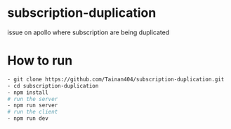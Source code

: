 # subscription-duplication
issue on apollo where subscription are being duplicated

# How to run 

```bash
- git clone https://github.com/Tainan404/subscription-duplication.git
- cd subscription-duplication
- npm install
# run the server
- npm run server
# run the client
- npm run dev
```
